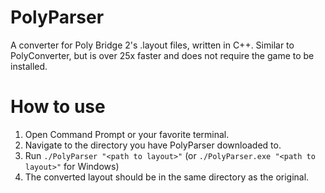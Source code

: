 # PolyParser
A converter for Poly Bridge 2's .layout files, written in C++. Similar to PolyConverter, but is over 25x faster and does not require the game to be installed.

# How to use

1. Open Command Prompt or your favorite terminal.
2. Navigate to the directory you have PolyParser downloaded to.
3. Run `./PolyParser "<path to layout>"` (or `./PolyParser.exe "<path to layout>"` for Windows)
4. The converted layout should be in the same directory as the original.
